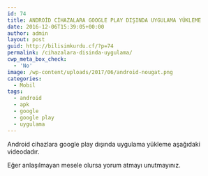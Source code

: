 ```yaml
---
id: 74
title: ANDROİD CİHAZALARA GOOGLE PLAY DIŞINDA UYGULAMA YÜKLEME
date: 2016-12-06T15:39:05+00:00
author: admin
layout: post
guid: http://bilisimkurdu.cf/?p=74
permalink: /cihazalara-disinda-uygulama/
cwp_meta_box_check:
  - 'No'
image: /wp-content/uploads/2017/06/android-nougat.png
categories:
  - Mobil
tags:
  - android
  - apk
  - google
  - google play
  - uygulama
---
```

Android cihazlara google play dışında uygulama yükleme aşağıdaki videodadır.

Eğer anlaşılmayan mesele olursa yorum atmayı unutmayınız.
